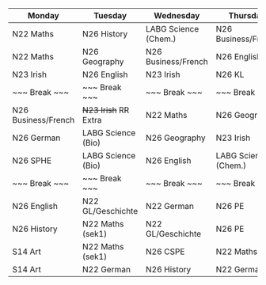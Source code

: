 | Monday              | Tuesday                | Wednesday            | Thursday             | Friday                |
|---------------------|------------------------|----------------------|----------------------|-----------------------|
| N22 Maths           | N26 History            | LABG Science (Chem.) | N26 Business/French  | N26 English           |
| N22 Maths           | N26 Geography          | N26 Business/French  | N26 English          | N26 Business/French   |
| N23 Irish           | N26 English            | N23 Irish            | N26 KL               | N22 Maths             |
| ~~~  Break  ~~~     | ~~~ Break ~~~          | ~~~ Break ~~~        | ~~~ Break ~~~        | ~~~ Break ~~~         |
| N26 Business/French | ~~N23 Irish~~ RR Extra | N22 Maths            | N26 Geography        | N22 German            |
| N26 German          | LABG Science (Bio)     | N26 Geography        | N23 Irish            | S14 Art               |
| N26 SPHE            | LABG Science (Bio)     | N26 English          | LABG Science (Chem.) | S14 Art               |
| ~~~  Break  ~~~     | ~~~ Break ~~~          | ~~~ Break ~~~        | ~~~ Break ~~~        | N22 Maths (sek1 only) |
| N26 English         | N22 GL/Geschichte      | N22 German           | N26 PE               |                       |
| N26 History         | N22 Maths (sek1)       | N22 GL/Geschichte    | N26 PE               |                       |
| S14 Art             | N22 Maths (sek1)       | N26 CSPE             | N22 Maths            |                       |
| S14 Art             | N22 German             | N26 History          | N22 German           |                       |
